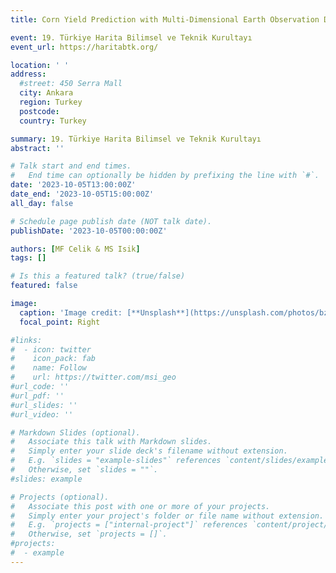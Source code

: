 ```yaml
---
title: Corn Yield Prediction with Multi-Dimensional Earth Observation Data Using Machine Learning

event: 19. Türkiye Harita Bilimsel ve Teknik Kurultayı
event_url: https://haritabtk.org/

location: ' ' 
address:
  #street: 450 Serra Mall
  city: Ankara
  region: Turkey
  postcode: 
  country: Turkey

summary: 19. Türkiye Harita Bilimsel ve Teknik Kurultayı
abstract: ''

# Talk start and end times.
#   End time can optionally be hidden by prefixing the line with `#`.
date: '2023-10-05T13:00:00Z'
date_end: '2023-10-05T15:00:00Z'
all_day: false

# Schedule page publish date (NOT talk date).
publishDate: '2023-10-05T00:00:00Z'

authors: [MF Celik & MS Isik]
tags: []

# Is this a featured talk? (true/false)
featured: false

image:
  caption: 'Image credit: [**Unsplash**](https://unsplash.com/photos/bzdhc5b3Bxs)'
  focal_point: Right

#links:
#  - icon: twitter
#    icon_pack: fab
#    name: Follow
#    url: https://twitter.com/msi_geo
#url_code: ''
#url_pdf: ''
#url_slides: ''
#url_video: ''

# Markdown Slides (optional).
#   Associate this talk with Markdown slides.
#   Simply enter your slide deck's filename without extension.
#   E.g. `slides = "example-slides"` references `content/slides/example-slides.md`.
#   Otherwise, set `slides = ""`.
#slides: example

# Projects (optional).
#   Associate this post with one or more of your projects.
#   Simply enter your project's folder or file name without extension.
#   E.g. `projects = ["internal-project"]` references `content/project/deep-learning/index.md`.
#   Otherwise, set `projects = []`.
#projects:
#  - example
---
```

